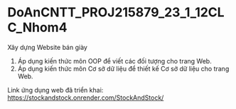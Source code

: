 # DoAnCNTT_PROJ215879_23_1_12CLC_Nhom4

Xây dựng Website bán giày	
1. Áp dụng kiến thức môn OOP để viết các đối tượng cho trang Web.
2. Áp dụng kiến thức môn Cơ sở dữ liệu để thiết kế Cơ sở dữ liệu cho trang Web.

Link ứng dụng web đã triển khai: https://stockandstock.onrender.com/StockAndStock/